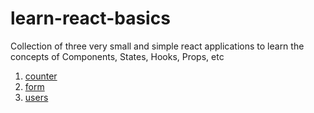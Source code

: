 # learn-react-basics
Collection of three very small and simple react applications to learn the concepts of Components, States, Hooks, Props, etc

1. [counter](https://learn-react-basics-counter-app.vercel.app/)
2. [form](https://learn-react-basics-form-validation.vercel.app/)
3. [users](https://learn-react-basics-users-list.vercel.app/)
